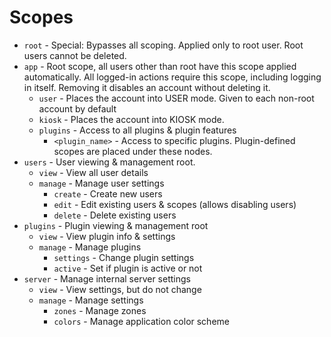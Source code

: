 # Scopes

- `root` - Special: Bypasses all scoping. Applied only to root user. Root users cannot be deleted.
- `app` - Root scope, all users other than root have this scope applied automatically. All logged-in actions require this scope, including logging in itself. Removing it disables an account without deleting it.
    - `user` - Places the account into USER mode. Given to each non-root account by default
    - `kiosk` - Places the account into KIOSK mode.
    - `plugins` - Access to all plugins & plugin features
      - `<plugin_name>` - Access to specific plugins. Plugin-defined scopes are placed under these nodes.
- `users` - User viewing & management root.
  - `view` - View all user details
  - `manage` - Manage user settings
    - `create` - Create new users
    - `edit` - Edit existing users & scopes (allows disabling users)
    - `delete` - Delete existing users
- `plugins` - Plugin viewing & management root
  - `view` - View plugin info & settings
  - `manage` - Manage plugins
    - `settings` - Change plugin settings
    - `active` - Set if plugin is active or not
- `server` - Manage internal server settings
  - `view` - View settings, but do not change
  - `manage` - Manage settings
    - `zones` - Manage zones
    - `colors` - Manage application color scheme